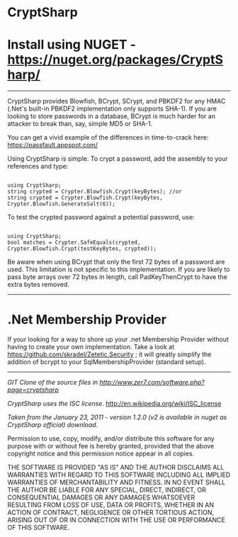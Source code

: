 CryptSharp
==========

Install using NUGET - https://nuget.org/packages/CryptSharp/
==========

------------------

CryptSharp provides Blowfish, BCrypt, SCrypt, and PBKDF2 for any HMAC (.Net's built-in PBKDF2 implementation only supports SHA-1). 
If you are looking to store passwords in a database, BCrypt is much harder for an attacker to break than, say, simple MD5 or SHA-1.

You can get a vivid example of the differences in time-to-crack here: https://passfault.appspot.com/

Using CryptSharp is simple. To crypt a password, add the assembly to your references and type:

<pre><code>
using CryptSharp;
string crypted = Crypter.Blowfish.Crypt(keyBytes); //or
string crypted = Crypter.Blowfish.Crypt(keyBytes, Crypter.Blowfish.GenerateSalt(6));
</code></pre>

To test the crypted password against a potential password, use:

<pre><code>
using CryptSharp;
bool matches = Crypter.SafeEquals(crypted, Crypter.Blowfish.Crypt(testKeyBytes, crypted));
</code></pre>

Be aware when using BCrypt that only the first 72 bytes of a password are used. This limitation is not specific to this implementation. If you are likely to pass byte arrays over 72 bytes in length, call PadKeyThenCrypt to have the extra bytes removed.

------------------
.Net Membership Provider
==========

If your looking for a way to shore up your .net Membership Provider without having to create your own implementation.
Take a look at https://github.com/skradel/Zetetic.Security ; it will greatly simplify the addition of
bcrypt to your SqlMembershipProvider (standard setup).

------------------

_GIT Clone of the source files in http://www.zer7.com/software.php?page=cryptsharp_

_CryptSharp uses the ISC license._
http://en.wikipedia.org/wiki/ISC_license

_Taken from the January 23, 2011 - version 1.2.0 (v2 is available in nuget as CryptSharp official) download._

Permission to use, copy, modify, and/or distribute this software for any purpose with or without fee is hereby granted, provided that the above copyright notice and this permission notice appear in all copies.

THE SOFTWARE IS PROVIDED "AS IS" AND THE AUTHOR DISCLAIMS ALL WARRANTIES WITH REGARD TO THIS SOFTWARE INCLUDING ALL IMPLIED WARRANTIES OF MERCHANTABILITY AND FITNESS. IN NO EVENT SHALL THE AUTHOR BE LIABLE FOR ANY SPECIAL, DIRECT, INDIRECT, OR CONSEQUENTIAL DAMAGES OR ANY DAMAGES WHATSOEVER RESULTING FROM LOSS OF USE, DATA OR PROFITS, WHETHER IN AN ACTION OF CONTRACT, NEGLIGENCE OR OTHER TORTIOUS ACTION, ARISING OUT OF OR IN CONNECTION WITH THE USE OR PERFORMANCE OF THIS SOFTWARE.
